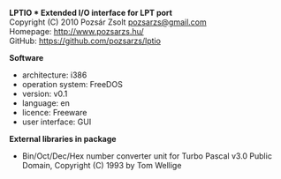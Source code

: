 **LPTIO * Extended I/O interface for LPT port**  
Copyright (C) 2010 Pozsár Zsolt <pozsarzs@gmail.com>  
Homepage: <http://www.pozsarzs.hu/>  
GitHub: <https://github.com/pozsarzs/lptio>

**Software**

 - architecture:       i386
 - operation system:   FreeDOS
 - version:            v0.1
 - language:           en
 - licence:            Freeware
 - user interface:     GUI

**External libraries in package**

- Bin/Oct/Dec/Hex number converter unit for Turbo Pascal v3.0
  Public Domain, Copyright (C) 1993 by Tom Wellige
